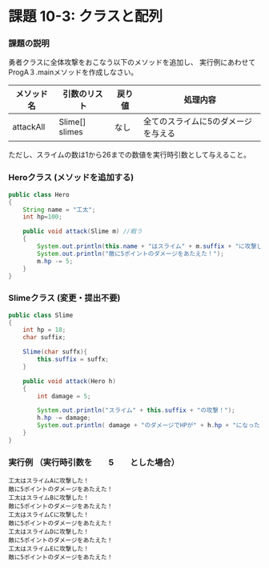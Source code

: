 # 課題 10-3: クラスと配列

### 課題の説明
勇者クラスに全体攻撃をおこなう以下のメソッドを追加し、
実行例にあわせてProgA３.mainメソッドを作成しなさい。

| メソッド名     | 引数のリスト | 戻り値 | 処理内容 |
|-----------|--------------|--------|----------|
| attackAll | Slime[] slimes | なし | 全てのスライムに5のダメージを与える |

ただし、スライムの数は1から26までの数値を実行時引数として与えること。

### Heroクラス (メソッドを追加する)
```java
public class Hero
{
    String name = "工太";
    int hp=100;

    public void attack(Slime m) //戦う
    {
        System.out.println(this.name + "はスライム" + m.suffix + "に攻撃した！");
        System.out.println("敵に5ポイントのダメージをあたえた！");
        m.hp -= 5;
    }
}
```

### Slimeクラス (変更・提出不要)
```java
public class Slime
{
    int hp = 18;
    char suffix;

    Slime(char suffx){
        this.suffix = suffx;
    }

    public void attack(Hero h)
    {
        int damage = 5;

        System.out.println("スライム" + this.suffix + "の攻撃！");
        h.hp -= damage;
        System.out.println( damage + "のダメージでHPが" + h.hp + "になった");
    }
}
```

### 実行例 （実行時引数を　　5　　とした場合）
```
工太はスライムAに攻撃した！
敵に5ポイントのダメージをあたえた！
工太はスライムBに攻撃した！
敵に5ポイントのダメージをあたえた！
工太はスライムCに攻撃した！
敵に5ポイントのダメージをあたえた！
工太はスライムDに攻撃した！
敵に5ポイントのダメージをあたえた！
工太はスライムEに攻撃した！
敵に5ポイントのダメージをあたえた！
```
